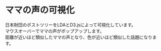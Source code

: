 # ママの声の可視化
日本財団のポストツリーをLDAとD3.jsによって可視化しています。  
マウスオーバーでママの声がポップアップします。  
距離が近いほど類似したママの声となり、色が近いほど類似した話題になります。
